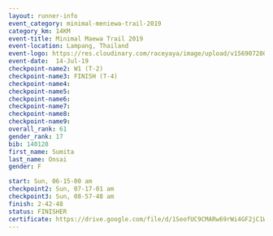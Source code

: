 ```yaml
---
layout: runner-info 
event_category: minimal-meniewa-trail-2019 
category_km: 14KM 
event-title: Minimal Maewa Trail 2019 
event-location: Lampang, Thailand 
event-logo: https://res.cloudinary.com/raceyaya/image/upload/v1569072805/logo/minimal-trail_ktnvsp.jpg 
event-date:  14-Jul-19 
checkpoint-name2: W1 (T-2) 
checkpoint-name3: FINISH (T-4) 
checkpoint-name4: 
checkpoint-name5: 
checkpoint-name6: 
checkpoint-name7: 
checkpoint-name8: 
checkpoint-name9: 
overall_rank: 61
gender_rank: 17
bib: 140128
first_name: Sumita
last_name: Onsai
gender: F

start: Sun, 06-15-00 am
checkpoint2: Sun, 07-17-01 am
checkpoint3: Sun, 08-57-48 am
finish: 2-42-48
status: FINISHER
certificate: https://drive.google.com/file/d/1SeofUC9CMARw69rWi4GF2jC1WR-jHs6K/view?usp=sharing
---
```

